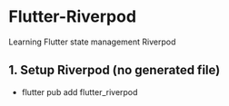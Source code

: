 # Flutter-Riverpod
Learning Flutter state management Riverpod

## 1. Setup Riverpod (no generated file)
* flutter pub add flutter_riverpod
